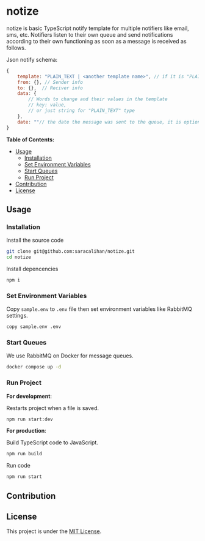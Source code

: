 # notize

notize is basic TypeScript notify template for multiple notifiers like email, sms, etc. Notifiers listen to their own queue and send notifications according to their own functioning as soon as a message is received as follows.

Json notify schema:

```js
{
    template: "PLAIN_TEXT | <another template name>", // if it is "PLAIN_TEXT" we don't use any template, we send data directly.
    from: {}, // Sender info
    to: {},  // Reciver info
    data: {
        // Words to change and their values in the template
        // key: value,
        // or just string for "PLAIN_TEXT" type
    },
    date: ""// the date the message was sent to the queue, it is optional.
}
```

**Table of Contents:**

- [Usage](#usage)
  - [Installation](#installation)
  - [Set Environment Variables](#set-environment-variables)
  - [Start Queues](#start-queues)
  - [Run Project](#run-project)
- [Contribution](#contribution)
- [License](#license)

## Usage

### Installation

Install the source code

```bash
git clone git@github.com:saracalihan/notize.git
cd notize
```

Install depencencies

```bash
npm i
```

### Set Environment Variables

Copy `sample.env` to `.env` file then set environment variables like RabbitMQ settings.

```bash
copy sample.env .env
```

### Start Queues

We use RabbitMQ on Docker for message queues.

```bash
docker compose up -d
```

### Run Project

**For development**:

Restarts project when a file is saved.

```bash
npm run start:dev
```

**For production**:

Build TypeScript code to JavaScript.

```bash
npm run build
```

Run code

```bash
npm run start
```

## Contribution

## License

This project is under the [MIT License](./LICENSE).
